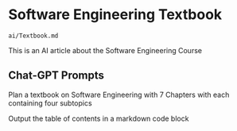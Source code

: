 # Software Engineering Textbook

    ai/Textbook.md

This is an AI article about the Software Engineering Course


## Chat-GPT Prompts


Plan a textbook on Software Engineering with 7 Chapters with each containing four subtopics

Output the table of contents in a markdown code block

